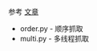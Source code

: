 参考 [文章](https://blog.csdn.net/hjhmpl123/article/details/53378068)

* order.py - 顺序抓取
* multi.py - 多线程抓取